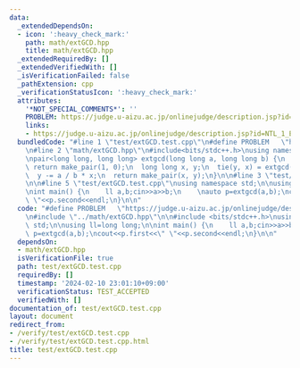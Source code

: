 ```yaml
---
data:
  _extendedDependsOn:
  - icon: ':heavy_check_mark:'
    path: math/extGCD.hpp
    title: math/extGCD.hpp
  _extendedRequiredBy: []
  _extendedVerifiedWith: []
  _isVerificationFailed: false
  _pathExtension: cpp
  _verificationStatusIcon: ':heavy_check_mark:'
  attributes:
    '*NOT_SPECIAL_COMMENTS*': ''
    PROBLEM: https://judge.u-aizu.ac.jp/onlinejudge/description.jsp?id=NTL_1_E&lang=ja
    links:
    - https://judge.u-aizu.ac.jp/onlinejudge/description.jsp?id=NTL_1_E&lang=ja
  bundledCode: "#line 1 \"test/extGCD.test.cpp\"\n#define PROBLEM   \"https://judge.u-aizu.ac.jp/onlinejudge/description.jsp?id=NTL_1_E&lang=ja\"\
    \n#line 2 \"math/extGCD.hpp\"\n#include<bits/stdc++.h>\nusing namespace std;\n\
    \npair<long long, long long> extgcd(long long a, long long b) {\n  if (b == 0)\
    \ return make_pair(1, 0);\n  long long x, y;\n  tie(y, x) = extgcd(b, a % b);\n\
    \  y -= a / b * x;\n  return make_pair(x, y);\n}\n\n#line 3 \"test/extGCD.test.cpp\"\
    \n\n#line 5 \"test/extGCD.test.cpp\"\nusing namespace std;\n\nusing ll=long long;\n\
    \nint main() {\n    ll a,b;cin>>a>>b;\n    \nauto p=extgcd(a,b);\ncout<<p.first<<\"\
    \ \"<<p.second<<endl;\n}\n\n"
  code: "#define PROBLEM   \"https://judge.u-aizu.ac.jp/onlinejudge/description.jsp?id=NTL_1_E&lang=ja\"\
    \n#include \"../math/extGCD.hpp\"\n\n#include <bits/stdc++.h>\nusing namespace\
    \ std;\n\nusing ll=long long;\n\nint main() {\n    ll a,b;cin>>a>>b;\n    \nauto\
    \ p=extgcd(a,b);\ncout<<p.first<<\" \"<<p.second<<endl;\n}\n\n"
  dependsOn:
  - math/extGCD.hpp
  isVerificationFile: true
  path: test/extGCD.test.cpp
  requiredBy: []
  timestamp: '2024-02-10 23:01:10+09:00'
  verificationStatus: TEST_ACCEPTED
  verifiedWith: []
documentation_of: test/extGCD.test.cpp
layout: document
redirect_from:
- /verify/test/extGCD.test.cpp
- /verify/test/extGCD.test.cpp.html
title: test/extGCD.test.cpp
---
```


